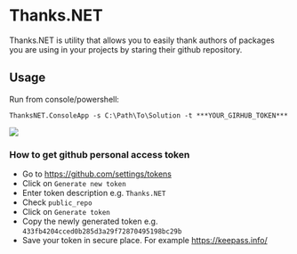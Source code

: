 # Thanks.NET

Thanks.NET is utility that allows you to easily thank authors of packages you are using in your projects by staring their github repository.

## Usage

Run from console/powershell:
```shell
ThanksNET.ConsoleApp -s C:\Path\To\Solution -t ***YOUR_GIRHUB_TOKEN***
```

<img src="https://github.com/TomasBouda/Thanks.NET/blob/master/images/thanksnet.png">

### How to get github personal access token

- Go to https://github.com/settings/tokens
- Click on `Generate new token`
- Enter token description e.g. `Thanks.NET`
- Check `public_repo`
- Click on `Generate token`
- Copy the newly generated token e.g. `433fb4204cced0b285d3a29f72870495198bc29b`
- Save your token in secure place. For example https://keepass.info/
